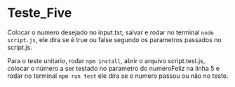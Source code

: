 # Teste_Five



Colocar o numero desejado no input.txt, salvar e rodar no terminal `node script.js`, ele dira se é true
ou false segundo os parametros passados no script.js.

Para o teste unitario, rodar `npm install`, abrir o arquivo script.test.js, colocar o número a ser testado no parametro do 
numeroFeliz na linha 5 e rodar no terminal `npm run test` ele dira se o numero passou ou não no teste.


